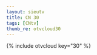 ```yaml
--- 
layout: sieutv
title: CN 30
tags: [CNtv]
thumb_re: otvcloud30
---
```

{% include otvcloud key="30" %} 

